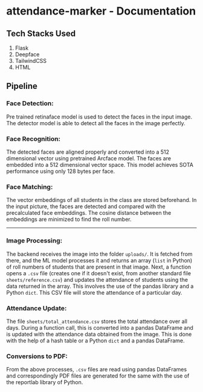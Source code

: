 # attendance-marker - Documentation

## Tech Stacks Used
1. Flask
2. Deepface
3. TailwindCSS
4. HTML

## Pipeline
### Face Detection:
Pre trained retinaface model is used to detect the faces in the input image. The detector model is able to detect all the faces in the image perfectly. <br>
### Face Recognition:
The detected faces are aligned properly and converted into a 512 dimensional vector using pretrained Arcface model. The faces are embedded into a 512 dimensional vector space. This model achieves SOTA performance using only 128 bytes per face. <br>
### Face Matching: 
The vector embeddings of all students in the class are stored beforehand. In the input picture, the faces are detected and compared with the precalculated face embeddings. The cosine distance between the embeddings are minimized to find the roll number. <hr>

### Image Processing:
The backend receives the image into the folder `uploads/`. It is fetched from there, and the ML model processes it and returns an array (`list` in Python) of roll numbers of students that are present in that image. Next, a function opens a `.csv` file (creates one if it doesn't exist, from another standard file `sheets/reference.csv`) and updates the attendance of students using the data returned in the array. This involves the use of the pandas library and a Python `dict`. This CSV file will store the attendance of a particular day.
### Attendance Update:
The file `sheets/total_attendance.csv` stores the total attendance over all days. During a function call, this is converted into a pandas DataFrame and is updated with the attendance data obtained from the image. This is done with the help of a hash table or a Python `dict` and a pandas DataFrame.
### Conversions to PDF:
From the above processes, `.csv` files are read using pandas DataFrames and correspondingly PDF files are generated for the same with the use of the reportlab library of Python.


